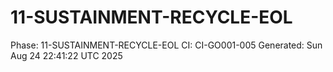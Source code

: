 # 11-SUSTAINMENT-RECYCLE-EOL
Phase: 11-SUSTAINMENT-RECYCLE-EOL
CI: CI-GO001-005
Generated: Sun Aug 24 22:41:22 UTC 2025
